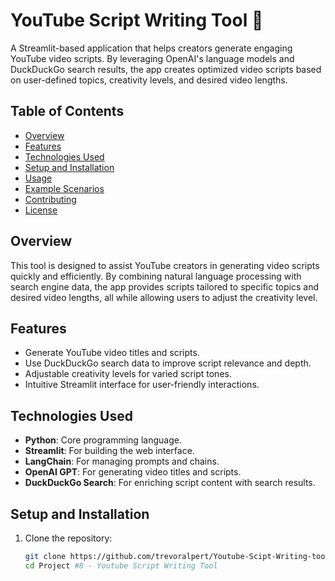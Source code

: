 # YouTube Script Writing Tool 🎥

A Streamlit-based application that helps creators generate engaging YouTube video scripts. By leveraging OpenAI's language models and DuckDuckGo search results, the app creates optimized video scripts based on user-defined topics, creativity levels, and desired video lengths.

## Table of Contents
- [Overview](#overview)
- [Features](#features)
- [Technologies Used](#technologies-used)
- [Setup and Installation](#setup-and-installation)
- [Usage](#usage)
- [Example Scenarios](#example-scenarios)
- [Contributing](#contributing)
- [License](#license)

## Overview

This tool is designed to assist YouTube creators in generating video scripts quickly and efficiently. By combining natural language processing with search engine data, the app provides scripts tailored to specific topics and desired video lengths, all while allowing users to adjust the creativity level.

## Features

- Generate YouTube video titles and scripts.
- Use DuckDuckGo search data to improve script relevance and depth.
- Adjustable creativity levels for varied script tones.
- Intuitive Streamlit interface for user-friendly interactions.

## Technologies Used

- **Python**: Core programming language.
- **Streamlit**: For building the web interface.
- **LangChain**: For managing prompts and chains.
- **OpenAI GPT**: For generating video titles and scripts.
- **DuckDuckGo Search**: For enriching script content with search results.

## Setup and Installation

1. Clone the repository:
   ```bash
   git clone https://github.com/trevoralpert/Youtube-Scipt-Writing-tool/tree/main
   cd Project #8 - Youtube Script Writing Tool
